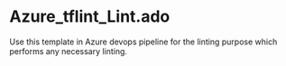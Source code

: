# Azure_tflint_Lint.ado
Use this template in Azure devops pipeline for the linting purpose which performs any necessary linting. 
